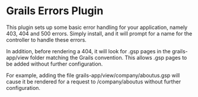 Grails Errors Plugin
====================

This plugin sets up some basic error handling for your application, namely 403, 404 and 500 errors. Simply install, and it will prompt for a name for the controller to handle these errors.

In addition, before rendering a 404, it will look for .gsp pages in the grails-app/view folder matching the Grails convention. This allows .gsp pages to be added without further configuration.

For example, adding the file grails-app/view/company/aboutus.gsp will cause it be rendered for a request to /company/aboutus without further configuration.

